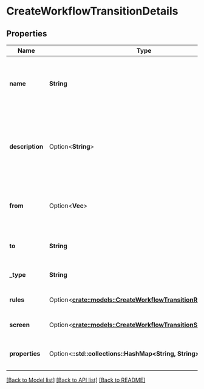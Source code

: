 # CreateWorkflowTransitionDetails

## Properties

Name | Type | Description | Notes
------------ | ------------- | ------------- | -------------
**name** | **String** | The name of the transition. The maximum length is 60 characters. | 
**description** | Option<**String**> | The description of the transition. The maximum length is 1000 characters. | [optional]
**from** | Option<**Vec<String>**> | The statuses the transition can start from. | [optional]
**to** | **String** | The status the transition goes to. | 
**_type** | **String** | The type of the transition. | 
**rules** | Option<[**crate::models::CreateWorkflowTransitionRulesDetails**](CreateWorkflowTransitionRulesDetails.md)> | The rules of the transition. | [optional]
**screen** | Option<[**crate::models::CreateWorkflowTransitionScreenDetails**](CreateWorkflowTransitionScreenDetails.md)> | The screen of the transition. | [optional]
**properties** | Option<**::std::collections::HashMap<String, String>**> | The properties of the transition. | [optional]

[[Back to Model list]](../README.md#documentation-for-models) [[Back to API list]](../README.md#documentation-for-api-endpoints) [[Back to README]](../README.md)


